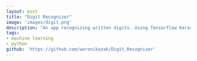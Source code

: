 ```yaml
---
layout: post
title: "Digit Recognizer"
image: 'images/digit.png'
description: "An app recognizing written digits. Using Tensorflow Keras and Pygame."
tags:
- machine learning
- python
github: 'https://github.com/weronikazak/Digit_Recognizer'
---
```

